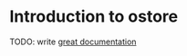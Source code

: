 # Introduction to ostore

TODO: write [great documentation](http://jacobian.org/writing/great-documentation/what-to-write/)

